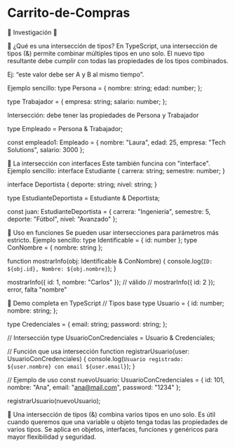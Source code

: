# Carrito-de-Compras
🧁 Investigación 🧁

🧁 ¿Qué es una intersección de tipos?
En TypeScript, una intersección de tipos (&) permite combinar múltiples tipos en uno solo.
El nuevo tipo resultante debe cumplir con todas las propiedades de los tipos combinados.

Ej: “este valor debe ser A y B al mismo tiempo”.

Ejemplo sencillo: type Persona = {
  nombre: string;
  edad: number;
};

type Trabajador = {
  empresa: string;
  salario: number;
};

Intersección: debe tener las propiedades de Persona y Trabajador

type Empleado = Persona & Trabajador;

const empleado1: Empleado = {
  nombre: "Laura",
  edad: 25,
  empresa: "Tech Solutions",
  salario: 3000
};

🧁 La intersección con interfaces
Este también funcina con "interface".
Ejemplo sencillo: interface Estudiante {
  carrera: string;
  semestre: number;
}

interface Deportista {
  deporte: string;
  nivel: string;
}

type EstudianteDeportista = Estudiante & Deportista;

const juan: EstudianteDeportista = {
  carrera: "Ingeniería",
  semestre: 5,
  deporte: "Fútbol",
  nivel: "Avanzado"
};

🧁 Uso en funciones 
Se pueden usar intersecciones para parámetros más estricto.
Ejemplo sencillo: type Identificable = { id: number };
type ConNombre = { nombre: string };

function mostrarInfo(obj: Identificable & ConNombre) {
  console.log(`ID: ${obj.id}, Nombre: ${obj.nombre}`);
}

mostrarInfo({ id: 1, nombre: "Carlos" }); // válido
// mostrarInfo({ id: 2 }); error, falta "nombre"

🧁 Demo completa en TypeScript
// Tipos base
type Usuario = {
  id: number;
  nombre: string;
};

type Credenciales = {
  email: string;
  password: string;
};

// Intersección
type UsuarioConCredenciales = Usuario & Credenciales;

// Función que usa intersección
function registrarUsuario(user: UsuarioConCredenciales) {
  console.log(`Usuario registrado: ${user.nombre} con email ${user.email}`);
}

// Ejemplo de uso
const nuevoUsuario: UsuarioConCredenciales = {
  id: 101,
  nombre: "Ana",
  email: "ana@mail.com",
  password: "1234"
};

registrarUsuario(nuevoUsuario);

🧁 Una intersección de tipos (&) combina varios tipos en uno solo.
Es útil cuando queremos que una variable u objeto tenga todas las propiedades de varios tipos.
Se aplica en objetos, interfaces, funciones y genéricos para mayor flexibilidad y seguridad.

